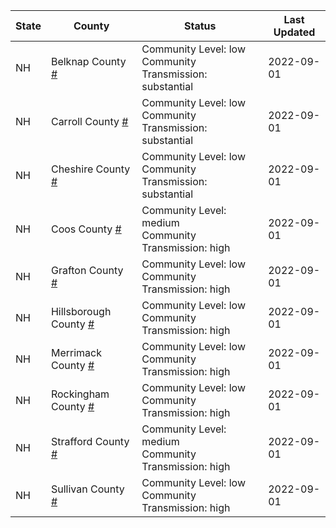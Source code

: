 State | County | Status | Last Updated
--- | --- | --- | --- 
NH | Belknap County <a href="#belknap_county">#</a> | <a name="belknap_county"></a>Community Level: low<br/>Community Transmission: substantial | 2022-09-01
NH | Carroll County <a href="#carroll_county">#</a> | <a name="carroll_county"></a>Community Level: low<br/>Community Transmission: substantial | 2022-09-01
NH | Cheshire County <a href="#cheshire_county">#</a> | <a name="cheshire_county"></a>Community Level: low<br/>Community Transmission: substantial | 2022-09-01
NH | Coos County <a href="#coos_county">#</a> | <a name="coos_county"></a>Community Level: medium<br/>Community Transmission: high | 2022-09-01
NH | Grafton County <a href="#grafton_county">#</a> | <a name="grafton_county"></a>Community Level: low<br/>Community Transmission: high | 2022-09-01
NH | Hillsborough County <a href="#hillsborough_county">#</a> | <a name="hillsborough_county"></a>Community Level: low<br/>Community Transmission: high | 2022-09-01
NH | Merrimack County <a href="#merrimack_county">#</a> | <a name="merrimack_county"></a>Community Level: low<br/>Community Transmission: high | 2022-09-01
NH | Rockingham County <a href="#rockingham_county">#</a> | <a name="rockingham_county"></a>Community Level: low<br/>Community Transmission: high | 2022-09-01
NH | Strafford County <a href="#strafford_county">#</a> | <a name="strafford_county"></a>Community Level: medium<br/>Community Transmission: high | 2022-09-01
NH | Sullivan County <a href="#sullivan_county">#</a> | <a name="sullivan_county"></a>Community Level: low<br/>Community Transmission: high | 2022-09-01
